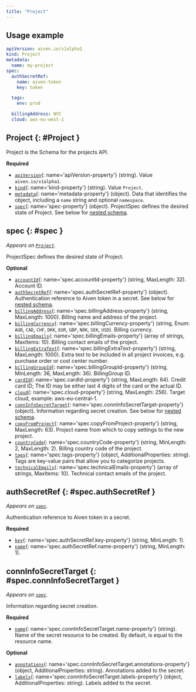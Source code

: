 ```yaml
---
title: "Project"
---
```


## Usage example

```yaml
apiVersion: aiven.io/v1alpha1
kind: Project
metadata:
  name: my-project
spec:
  authSecretRef:
    name: aiven-token
    key: token

  tags:
    env: prod

  billingAddress: NYC
  cloud: aws-eu-west-1
```

## Project {: #Project }

Project is the Schema for the projects API.

**Required**

- [`apiVersion`](#apiVersion-property){: name='apiVersion-property'} (string). Value `aiven.io/v1alpha1`.
- [`kind`](#kind-property){: name='kind-property'} (string). Value `Project`.
- [`metadata`](#metadata-property){: name='metadata-property'} (object). Data that identifies the object, including a `name` string and optional `namespace`.
- [`spec`](#spec-property){: name='spec-property'} (object). ProjectSpec defines the desired state of Project. See below for [nested schema](#spec).

## spec {: #spec }

_Appears on [`Project`](#Project)._

ProjectSpec defines the desired state of Project.

**Optional**

- [`accountId`](#spec.accountId-property){: name='spec.accountId-property'} (string, MaxLength: 32). Account ID.
- [`authSecretRef`](#spec.authSecretRef-property){: name='spec.authSecretRef-property'} (object). Authentication reference to Aiven token in a secret. See below for [nested schema](#spec.authSecretRef).
- [`billingAddress`](#spec.billingAddress-property){: name='spec.billingAddress-property'} (string, MaxLength: 1000). Billing name and address of the project.
- [`billingCurrency`](#spec.billingCurrency-property){: name='spec.billingCurrency-property'} (string, Enum: `AUD`, `CAD`, `CHF`, `DKK`, `EUR`, `GBP`, `NOK`, `SEK`, `USD`). Billing currency.
- [`billingEmails`](#spec.billingEmails-property){: name='spec.billingEmails-property'} (array of strings, MaxItems: 10). Billing contact emails of the project.
- [`billingExtraText`](#spec.billingExtraText-property){: name='spec.billingExtraText-property'} (string, MaxLength: 1000). Extra text to be included in all project invoices, e.g. purchase order or cost center number.
- [`billingGroupId`](#spec.billingGroupId-property){: name='spec.billingGroupId-property'} (string, MinLength: 36, MaxLength: 36). BillingGroup ID.
- [`cardId`](#spec.cardId-property){: name='spec.cardId-property'} (string, MaxLength: 64). Credit card ID; The ID may be either last 4 digits of the card or the actual ID.
- [`cloud`](#spec.cloud-property){: name='spec.cloud-property'} (string, MaxLength: 256). Target cloud, example: aws-eu-central-1.
- [`connInfoSecretTarget`](#spec.connInfoSecretTarget-property){: name='spec.connInfoSecretTarget-property'} (object). Information regarding secret creation. See below for [nested schema](#spec.connInfoSecretTarget).
- [`copyFromProject`](#spec.copyFromProject-property){: name='spec.copyFromProject-property'} (string, MaxLength: 63). Project name from which to copy settings to the new project.
- [`countryCode`](#spec.countryCode-property){: name='spec.countryCode-property'} (string, MinLength: 2, MaxLength: 2). Billing country code of the project.
- [`tags`](#spec.tags-property){: name='spec.tags-property'} (object, AdditionalProperties: string). Tags are key-value pairs that allow you to categorize projects.
- [`technicalEmails`](#spec.technicalEmails-property){: name='spec.technicalEmails-property'} (array of strings, MaxItems: 10). Technical contact emails of the project.

## authSecretRef {: #spec.authSecretRef }

_Appears on [`spec`](#spec)._

Authentication reference to Aiven token in a secret.

**Required**

- [`key`](#spec.authSecretRef.key-property){: name='spec.authSecretRef.key-property'} (string, MinLength: 1). 
- [`name`](#spec.authSecretRef.name-property){: name='spec.authSecretRef.name-property'} (string, MinLength: 1). 

## connInfoSecretTarget {: #spec.connInfoSecretTarget }

_Appears on [`spec`](#spec)._

Information regarding secret creation.

**Required**

- [`name`](#spec.connInfoSecretTarget.name-property){: name='spec.connInfoSecretTarget.name-property'} (string). Name of the secret resource to be created. By default, is equal to the resource name.

**Optional**

- [`annotations`](#spec.connInfoSecretTarget.annotations-property){: name='spec.connInfoSecretTarget.annotations-property'} (object, AdditionalProperties: string). Annotations added to the secret.
- [`labels`](#spec.connInfoSecretTarget.labels-property){: name='spec.connInfoSecretTarget.labels-property'} (object, AdditionalProperties: string). Labels added to the secret.


